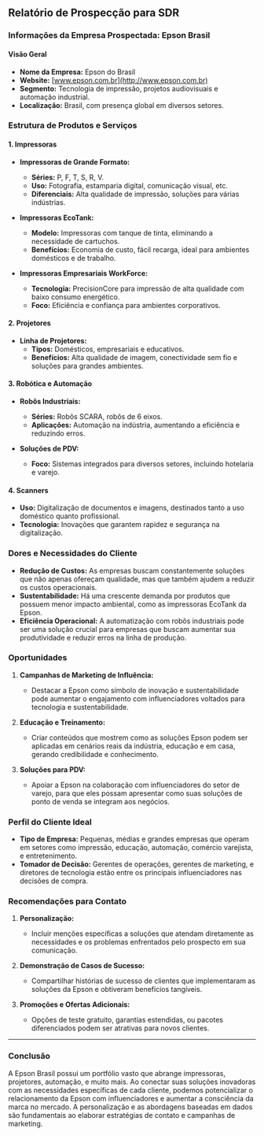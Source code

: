 ## Relatório de Prospecção para SDR

### Informações da Empresa Prospectada: Epson Brasil

#### Visão Geral
- **Nome da Empresa:** Epson do Brasil
- **Website:** [www.epson.com.br](http://www.epson.com.br)
- **Segmento:** Tecnologia de impressão, projetos audiovisuais e automação industrial.
- **Localização:** Brasil, com presença global em diversos setores.

### Estrutura de Produtos e Serviços

#### 1. Impressoras
- **Impressoras de Grande Formato:**
  - **Séries:** P, F, T, S, R, V.
  - **Uso:** Fotografia, estamparia digital, comunicação visual, etc.
  - **Diferenciais:** Alta qualidade de impressão, soluções para várias indústrias.

- **Impressoras EcoTank:**
  - **Modelo:** Impressoras com tanque de tinta, eliminando a necessidade de cartuchos.
  - **Benefícios:** Economia de custo, fácil recarga, ideal para ambientes domésticos e de trabalho.
  
- **Impressoras Empresariais WorkForce:**
  - **Tecnologia:** PrecisionCore para impressão de alta qualidade com baixo consumo energético.
  - **Foco:** Eficiência e confiança para ambientes corporativos.

#### 2. Projetores
- **Linha de Projetores:**
  - **Tipos:** Domésticos, empresariais e educativos.
  - **Benefícios:** Alta qualidade de imagem, conectividade sem fio e soluções para grandes ambientes. 

#### 3. Robótica e Automação
- **Robôs Industriais:**
  - **Séries:** Robôs SCARA, robôs de 6 eixos.
  - **Aplicações:** Automação na indústria, aumentando a eficiência e reduzindo erros.
  
- **Soluções de PDV:**
  - **Foco:** Sistemas integrados para diversos setores, incluindo hotelaria e varejo.

#### 4. Scanners
- **Uso:** Digitalização de documentos e imagens, destinados tanto a uso doméstico quanto profissional.
- **Tecnologia:** Inovações que garantem rapidez e segurança na digitalização.

### Dores e Necessidades do Cliente
- **Redução de Custos:** As empresas buscam constantemente soluções que não apenas ofereçam qualidade, mas que também ajudem a reduzir os custos operacionais.
- **Sustentabilidade:** Há uma crescente demanda por produtos que possuem menor impacto ambiental, como as impressoras EcoTank da Epson.
- **Eficiência Operacional:** A automatização com robôs industriais pode ser uma solução crucial para empresas que buscam aumentar sua produtividade e reduzir erros na linha de produção.

### Oportunidades
1. **Campanhas de Marketing de Influência:**
   - Destacar a Epson como símbolo de inovação e sustentabilidade pode aumentar o engajamento com influenciadores voltados para tecnologia e sustentabilidade.
   
2. **Educação e Treinamento:**
   - Criar conteúdos que mostrem como as soluções Epson podem ser aplicadas em cenários reais da indústria, educação e em casa, gerando credibilidade e conhecimento.

3. **Soluções para PDV:**
   - Apoiar a Epson na colaboração com influenciadores do setor de varejo, para que eles possam apresentar como suas soluções de ponto de venda se integram aos negócios.

### Perfil do Cliente Ideal
- **Tipo de Empresa:** Pequenas, médias e grandes empresas que operam em setores como impressão, educação, automação, comércio varejista, e entretenimento.
- **Tomador de Decisão:** Gerentes de operações, gerentes de marketing, e diretores de tecnologia estão entre os principais influenciadores nas decisões de compra.

### Recomendações para Contato
1. **Personalização:**
   - Incluir menções específicas a soluções que atendam diretamente as necessidades e os problemas enfrentados pelo prospecto em sua comunicação.

2. **Demonstração de Casos de Sucesso:**
   - Compartilhar histórias de sucesso de clientes que implementaram as soluções da Epson e obtiveram benefícios tangíveis.

3. **Promoções e Ofertas Adicionais:**
   - Opções de teste gratuito, garantias estendidas, ou pacotes diferenciados podem ser atrativas para novos clientes.

---

### Conclusão
A Epson Brasil possui um portfólio vasto que abrange impressoras, projetores, automação, e muito mais. Ao conectar suas soluções inovadoras com as necessidades específicas de cada cliente, podemos potencializar o relacionamento da Epson com influenciadores e aumentar a consciência da marca no mercado. A personalização e as abordagens baseadas em dados são fundamentais ao elaborar estratégias de contato e campanhas de marketing.